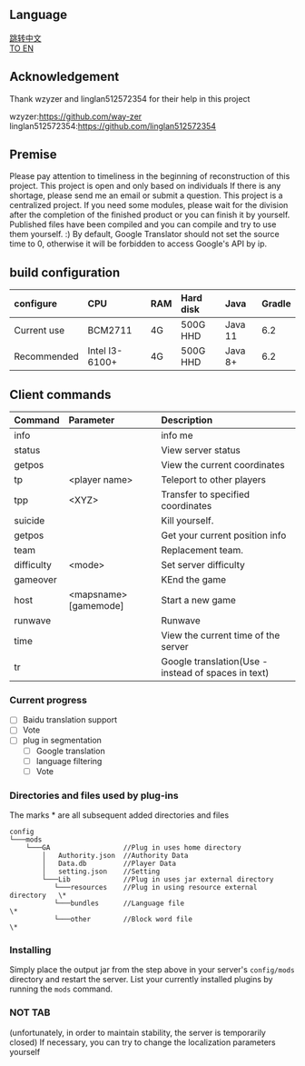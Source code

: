 ## Language

[跳转中文](https://github.com/deng-rui/Command-Extension/blob/master/README-zh_CN.md)  
[TO EN](https://github.com/deng-rui/Command-Extension/blob/master/README.md)  


## Acknowledgement

Thank wzyzer and linglan512572354 for their help in this project  

wzyzer:https://github.com/way-zer  
linglan512572354:https://github.com/linglan512572354  

## Premise

Please pay attention to timeliness in the beginning of reconstruction of this project.
This project is open and only based on individuals If there is any shortage, please send me an email or submit a question.
This project is a centralized project. If you need some modules, please wait for the division after the completion of the finished product or you can finish it by yourself.
Published files have been compiled and you can compile and try to use them yourself. :)
By default, Google Translator should not set the source time to 0, otherwise it will be forbidden to access Google's API by ip.

## build configuration

| configure     | CPU                               | RAM   | Hard disk | Java      | Gradle    |
|:---           |:---                               |:---   |:---       |:---       |:---       |
| Current use   | BCM2711                           | 4G    | 500G HHD  | Java 11   | 6.2       |
| Recommended   | Intel I3-6100+                    | 4G    | 500G HHD  | Java 8+   | 6.2       |

## Client commands

| Command       | Parameter                             | Description                                           |
|:---           |:---                                   |:---                                                   |
| info          |                                       | info me                                               |
| status        |                                       | View server status                                    |
| getpos        |                                       | View the current coordinates                          |
| tp            |&lt;player name&gt;                    | Teleport to other players                             |
| tpp           |&lt;XYZ&gt;                            | Transfer to specified coordinates                     |
| suicide       |                                       | Kill yourself.                                        |
| getpos        |                                       | Get your current position info                        |
| team          |                                       | Replacement team.                                     |
| difficulty    |&lt;mode&gt;                           | Set server difficulty                                 |
| gameover      |                                       | KEnd the game                                         |
| host          |&lt;mapsname&gt; [gamemode]            | Start a new game                                      |
| runwave       |                                       | Runwave                                               |
| time          |                                       | View the current time of the server                   |
| tr            |                                       | Google translation(Use - instead of spaces in text)   |

### Current progress

- [ ] Baidu translation support
- [ ] Vote
- [ ] plug in segmentation
    - [ ] Google translation
    - [ ] language filtering
    - [ ] Vote

### Directories and files used by plug-ins

The marks \* are all subsequent added directories and files

```
config
└───mods
    └───GA                  //Plug in uses home directory
        │   Authority.json  //Authority Data
        │   Data.db         //Player Data
        │   setting.json    //Setting
        └───Lib             //Plug in uses jar external directory
           └───resources    //Plug in using resource external directory   \*
           └───bundles      //Language file                               \*
           └───other        //Block word file                             \*
```

### Installing

Simply place the output jar from the step above in your server's `config/mods` directory and restart the server.
List your currently installed plugins by running the `mods` command.

### NOT TAB
(unfortunately, in order to maintain stability, the server is temporarily closed)
If necessary, you can try to change the localization parameters yourself  
